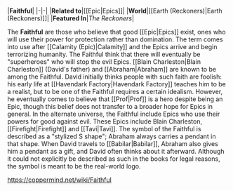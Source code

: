 |**Faithful**|
|-|-|
|**Related to**|[[Epic\|Epics]]|
|**World**|[[Earth (Reckoners)\|Earth (Reckoners)]]|
|**Featured In**|*The Reckoners*|

The **Faithful** are those who believe that good [[Epic\|Epics]] exist, ones who will use their power for protection rather than domination. The term comes into use after [[Calamity (Epic)\|Calamity]] and the Epics arrive and begin terrorizing humanity. The Faithful think that there will eventually be "superheroes" who will stop the evil Epics.
[[Blain Charleston\|Blain Charleston]] (David's father) and [[Abraham\|Abraham]] are known to be among the Faithful.
David initially thinks people with such faith are foolish: his early life at [[Havendark Factory\|Havendark Factory]] teaches him to be a realist, but to be one of the Faithful requires a certain idealism. However, he eventually comes to believe that [[Prof\|Prof]] is a hero despite being an Epic, though this belief does not transfer to a broader hope for Epics in general.
In the alternate universe, the Faithful include Epics who use their powers for good against evil. These Epics include Blain Charleston, [[Firefight\|Firefight]] and [[Tavi\|Tavi]].
The symbol of the Faithful is described as a "stylized S shape"; Abraham always carries a pendant in that shape. When David travels to [[Babilar\|Babilar]], Abraham also gives him a pendant as a gift, and David often thinks about it afterward. Although it could not explicitly be described as such in the books for legal reasons, the symbol is meant to be the real-world  logo.



https://coppermind.net/wiki/Faithful